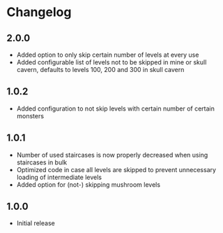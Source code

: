 # Changelog

## 2.0.0
- Added option to only skip certain number of levels at every use
- Added configurable list of levels not to be skipped in mine or skull cavern, defaults to levels 100, 200 and 300 in skull cavern

## 1.0.2
- Added configuration to not skip levels with certain number of certain monsters

## 1.0.1
- Number of used staircases is now properly decreased when using staircases in bulk
- Optimized code in case all levels are skipped to prevent unnecessary loading of intermediate levels
- Added option for (not-) skipping mushroom levels

## 1.0.0
- Initial release
